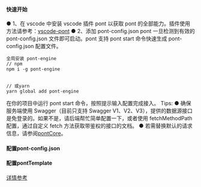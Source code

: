 
#### 快速开始
● 1、在 vscode 中安装 vscode 插件 pont 以获取 pont 的全部能力。插件使用方法请参考：[vscode-pont](https://github.com/nefe/vscode-pont)
● 2、添加 pont-config.json
pont 一旦检测到有效的 pont-config.json 文件即可启动。pont 支持 pont start 命令快速生成 pont-config.json 配置文件。
```
全局安装 pont-engine
// npm
npm i -g pont-engine


// 或yarn
yarn global add pont-engine

```

在你的项目中运行 pont start 命令，按照提示输入配置完成接入。
Tips:
● 确保服务端使用 Swagger（目前只支持 Swagger V1、V2、V3），提供的数据源接口是免登录的。如果不是，请后端帮忙简单配置一下，或者使用 fetchMethodPath 配置，通过自定义 fetch 方法获取带鉴权的接口的文档。
● 若需替换默认的请求信息，请参阅[pontCore](https://github.com/alibaba/pont/blob/master/docs/pontCore.md)。

#### 配置pont-config.json

#### 配置pontTemplate

[详情参考](https://juejin.cn/post/7127185421942931493/)